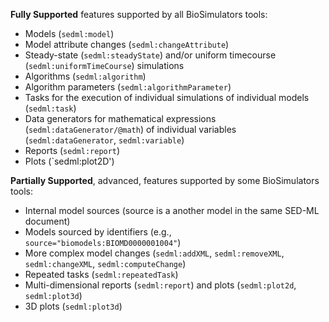**Fully Supported** features supported by all BioSimulators tools: 

- Models (`sedml:model`) 
- Model attribute changes (`sedml:changeAttribute`)
- Steady-state (`sedml:steadyState`) and/or uniform timecourse (`sedml:uniformTimeCourse`) simulations
- Algorithms (`sedml:algorithm`) 
- Algorithm parameters (`sedml:algorithmParameter`)
- Tasks for the execution of individual simulations of individual models (`sedml:task`) 
- Data generators for mathematical expressions (`sedml:dataGenerator/@math`) of individual variables (`sedml:dataGenerator`, `sedml:variable`) 
- Reports (`sedml:report`)
- Plots (`sedml:plot2D')
 
**Partially Supported**, advanced, features supported by some BioSimulators tools:

- Internal model sources (source is a another model in the same SED-ML document)
- Models sourced by identifiers (e.g., `source="biomodels:BIOMD0000001004"`)
- More complex model changes (`sedml:addXML`, `sedml:removeXML`, `sedml:changeXML`, `sedml:computeChange`)
- Repeated tasks (`sedml:repeatedTask`)
- Multi-dimensional reports (`sedml:report`) and plots (`sedml:plot2d`, `sedml:plot3d`)
- 3D plots (`sedml:plot3d`)
